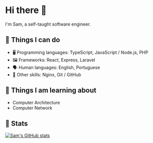 # Hi there 👋

I'm Sam, a self-taught software engineer.

## 🔧 Things I can do

- 🖥️ Programming languages: TypeScript, JavaScript / Node.js, PHP
- 🖼️ Frameworks: React, Express, Laravel
- 🗣️ Human languages: English, Portuguese
- 🤹 Other skills: Nginx, Git / GitHub

## 📖 Things I am learning about

- Computer Architecture
- Computer Network

## 🧮 Stats

[![Sam's GitHub stats](https://github-readme-stats.vercel.app/api?username=smlrods&show_icons=true&count_private=true)](https://github.com/smlrods)

<!--
**smlrods/smlrods** is a ✨ _special_ ✨ repository because its `README.md` (this file) appears on your GitHub profile.
Here are some ideas to get you started:

-->